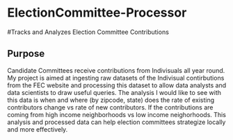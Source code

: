 # ElectionCommittee-Processor

#Tracks and Analyzes Election Committee Contributions

## Purpose
Candidate Committees receive contributions from Indivisuals all year round. My project is aimed at ingesting raw datasets of the Indivisual contirbutions from the FEC website and processing this dataset to allow data analysts and data scientists to draw useful queries. The analysis I would like to see with this data is when and where (by zipcode, state) does the rate of existing contributors change vs rate of new contributors. If the contributions are coming from high income neighborhoods vs low income neighorhoods. This analysis and processed data can help election committees strategize locally and more effectively.

